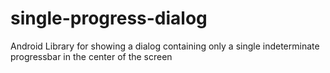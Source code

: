 # single-progress-dialog
Android Library for showing a dialog containing only a single indeterminate progressbar in the center of the screen
